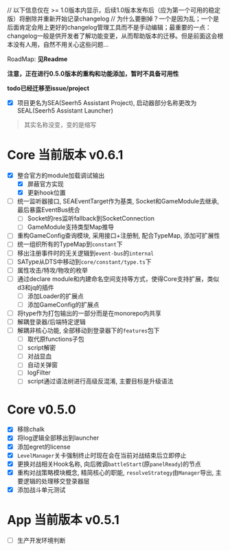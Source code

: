 // 以下信息仅在 >= 1.0版本内显示，后续1.0版本发布后（应为第一个可用的稳定版）将删除并重新开始记录changelog
// 为什么要删掉？一个是因为乱；一个是后面肯定会用上更好的changelog管理工具而不是手动编辑；最重要的一点：changelog一般是供开发者了解功能变更，从而帮助版本的迁移。但是前面这会根本没有人用，自然不用关心这些问题...

RoadMap: **见Readme**

**注意，正在进行0.5.0版本的重构和功能添加，暂时不具备可用性**

**todo已经迁移至issue/project**

- [x] 项目更名为SEA(Seerh5 Assistant Project), 启动器部分名称更改为SEAL(Seerh5 Assistant Launcher)
> 其实名称没变，变的是缩写

# Core 当前版本 v0.6.1

- [x] 整合官方的module加载调试输出
  - [x] 屏蔽官方实现
  - [x] 更新hook位置
- [ ] 统一监听器接口, SEAEventTarget作为基类, Socket和GameModule去继承, 最后暴露EventBus统合
  - [ ] Socket的res监听fallback到SocketConnection
  - [ ] GameModule支持类型Map推导
- [ ] 重构GameConfig查询模块, 采用接口+注册制, 配合TypeMap, 添加可扩展性
- [ ] 统一组织所有的TypeMap到`constant`下
- [ ] 移出注册事件时的无关逻辑到`event-bus`的`internal`
- [ ] SAType从DTS中移动到`core/constant/type.ts`下
- [ ] 属性攻击/特攻/物攻的枚举
- [ ] 通过declare module和内建命名空间支持等方式，使得Core支持扩展，类似d3和jq的插件
  - [ ] 添加Loader的扩展点
  - [ ] 添加GameConfig的扩展点
- [ ] 将type作为打包输出的一部分而是在monorepo内共享
- [ ] 解耦登录器/后端特定逻辑
- [ ] 解耦非核心功能, 全部移动到登录器下的`features`包下
  - [ ] 取代原functions子包
  - [ ] script解密
  - [ ] 对战显血
  - [ ] 自动关弹窗
  - [ ] logFilter
  - [ ] script通过语法树进行高级反混淆, 主要目标是升级语法

# Core v0.5.0

- [x] 移除chalk
- [x] 将log逻辑全部移出到launcher
- [x] 添加egret的license
- [x] `LevelManager`关卡强制终止时现在会在当前对战结束后立即停止
- [x] 更换对战相关Hook名称, 向后微调`battleStart`(原`panelReady`)的节点
- [x] 重构对战策略模块概念, 精简核心的职能, `resolveStrategy`由`Manager`导出, 主要逻辑的处理移交登录器层
- [x] 添加战斗单元测试

# App 当前版本 v0.5.1

- [ ] 生产开发环境判断